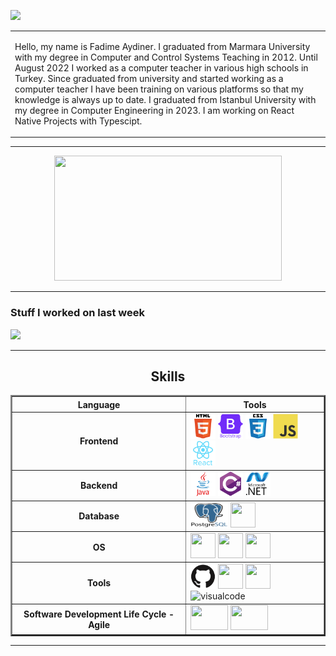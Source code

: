 <!DOCTYPE html>
<html lang="en">
<head>
    <meta charset="UTF-8">
    <meta http-equiv="X-UA-Compatible" content="IE=edge">
    <meta name="viewport" content="width=device-width, initial-scale=1.0">
</head>
<body>
    <div id="content">
       <p aling="center">
    <img src="https://readme-typing-svg.herokuapp.com/?lines=Hello+Welcome+to+my+Github+page;I+am+a+Fullstack+Developer&font=Fira%20Code&center=true&width=740&height=45&color=293462&vCenter=true&size=30">
</p>
        <div id="about">
            <table id="tbl_about">            
                <tr>
                   <td></p>
                        Hello, my name is Fadime Aydiner. 
                        I graduated from Marmara University with my degree in Computer and Control Systems Teaching in 2012.
                        Until August 2022 I worked as a computer teacher in various high schools in Turkey.                                     
                        Since graduated from university and started working as a computer teacher I have been training on various platforms so that my knowledge is always up to date. 
                        I graduated from Istanbul University with my degree in Computer Engineering in 2023.
                        I am working on React Native Projects with Typescipt.
                    </p></td>
                </tr>                
            </table>
        </div>
        <hr>
        <div align="center">
            <a><img src="https://github-profile-trophy.vercel.app/?username=FadimeAydiner&theme=gruvbox"style="width: 85%;height:200px;"></a>
        </div>
        <hr>
        <div>
            <h3 class="head">Stuff I worked on last week </h3>
      <a href="https://wakatime.com"><img src="https://wakatime.com/share/@162b893b-a133-4c2c-a6a3-5fd2cdfcaa04/3f5fb9c4-2db8-4482-9860-2ff2296ef586.png" /></a> </div>
        <hr>
        <div>
            <div>
                <h2 style="text-align: center;"> Skills  </h2>
            </div>
            <table id="tools" border="2" width="70%" cellpadding="10" cellspacing="10" align="center">
                <thead>
                  <tr>
                    <th>Language</th>
                    <th>Tools</th>
                  </tr>
                </thead>
                <tbody>
                    <tr>
                        <th>Frontend</td>
                          <td>
                            <img src="https://raw.githubusercontent.com/devicons/devicon/master/icons/html5/html5-original-wordmark.svg" width="40" height="40" />
                            <img src="https://raw.githubusercontent.com/devicons/devicon/master/icons/bootstrap/bootstrap-plain-wordmark.svg" alt="bootstrap" width="40"                            height="40"/>
                            <img src="https://raw.githubusercontent.com/devicons/devicon/master/icons/css3/css3-original-wordmark.svg" width="40" height="40" />
                            <img src="https://raw.githubusercontent.com/devicons/devicon/master/icons/javascript/javascript-original.svg" width="40" height="40" />
                            <img src="https://raw.githubusercontent.com/devicons/devicon/master/icons/react/react-original-wordmark.svg" width="40" height="40" />
                            </td>
                     </tr>
                      <tr>
                        <th>Backend</td>
                        <td>
                            <img src="https://raw.githubusercontent.com/devicons/devicon/master/icons/java/java-original-wordmark.svg" width="40" height="40" /> 
                            <img src="https://raw.githubusercontent.com/devicons/devicon/master/icons//csharp/csharp-original.svg" width="40" height="40" />  
                           <img src="https://raw.githubusercontent.com/devicons/devicon/master/icons/dot-net/dot-net-original-wordmark.svg" width="40" height="40" />
                            </td>
                      </tr>
                      <tr>
                        <th>Database</td>
                          <td>
                            <img src="https://raw.githubusercontent.com/devicons/devicon/master/icons/postgresql/postgresql-original-wordmark.svg" alt="postgresql"                                   width="60" height="40"/>
                            <img src="https://user-images.githubusercontent.com/81612480/170155385-a4f08eaf-3476-4c57-82a9-6a6488ab36c6.png" width="40" height="40"/>
                             </td>
                      </tr>
                      <tr>
                        <th>OS</td>
                          <td>
                            <img src ="https://i0.wp.com/blog.ncce.org/wp-content/uploads/2017/04/microsoft-windows-logo-vector-download.jpg?fit=512%2C512" width="40"                              height="40" />
                            <img src ="https://user-images.githubusercontent.com/81612480/170157262-f02d2176-369b-4552-96e3-9e79bff9b0f9.jpg" width="40" height="40" />
                            <img src ="https://user-images.githubusercontent.com/81612480/170157154-a7c13e18-f437-4e10-8ed3-8b10339482f5.png" width="40" height="40" />
                        </td>
                      </tr>
                      <tr>
                        <th>Tools</th>
                          <td>
                            <img src="https://raw.githubusercontent.com/devicons/devicon/master/icons/github/github-original.svg" width="40" height="40" />
                            <img src="https://pbs.twimg.com/profile_images/1206618215767584769/zl48EuhC_400x400.jpg" width="40" height="40" />
                            <img src ="https://user-images.githubusercontent.com/81612480/170158125-06d02884-224c-49a7-a455-8877279389f2.jpg" width="40" height="40" />
                            <img src="https://user-images.githubusercontent.com/59020581/117362577-18555280-aec4-11eb-94ef-401c9f28eb38.png" alt="visualcode" width="40"                            height="40"/>   
                             </td>
                      </tr>
                      <tr>
                        <th>Software Development Life Cycle - Agile</td>
                         <td>
                            <img src="https://user-images.githubusercontent.com/81612480/210189613-f6a4854d-4e1c-4355-8117-d38989d5b23f.jpg" width="60" height="40"/>
                            <img src="https://user-images.githubusercontent.com/81612480/210189620-8eb2ed30-15c3-4972-8ce7-28ac654d38ce.png" width="60" height="40"/>
                        </td>
                      </tr>
                </tbody>
            </table>
        </div>
        <hr>
    </div>    
</body>
</html>
